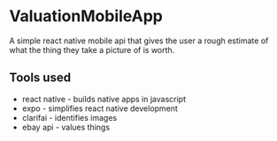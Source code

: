 # ValuationMobileApp
A simple react native mobile api that gives the user a rough estimate of what the thing they take a picture of is worth.

## Tools used
* react native - builds native apps in javascript
* expo - simplifies react native development
* clarifai - identifies images
* ebay api - values things

